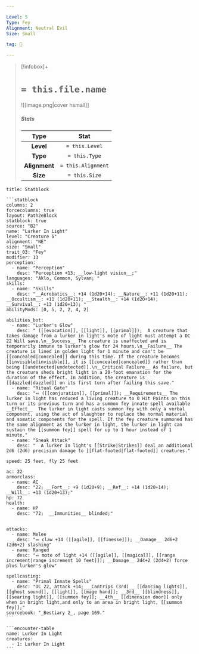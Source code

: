 ```yaml
---

Level: 5
Type: Fey
Alignment: Neutral Evil
Size: Small

tag: 👹

---
```


> [!infobox]+
> #  `= this.file.name`
> ![[image.png|cover hsmall]]
> ##### Stats
> Type | Stat |
> :---:|:---:|
> **Level** | `= this.Level` |
> **Type** | `= this.Type` |
> **Alignment** | `= this.Alignment` |
> **Size** | `= this.Size` |



````ad-info
title: Statblock

```statblock
columns: 2
forcecolumns: true
layout: Path2eBlock
statblock: true
source: "B2"
name: "Lurker In Light"
level: "Creature 5"
alignment: "NE"
size: "Small"
trait_03: "Fey"
modifier: 13
perception:
  - name: "Perception"
    desc: "Perception +13; __low-light vision__;"
languages: "Aklo, Common, Sylvan; "
skills:
  - name: "Skills"
    desc: "__Acrobatics__: +14 (1d20+14); __Nature__: +11 (1d20+11); __Occultism__: +11 (1d20+11); __Stealth__: +14 (1d20+14); __Survival__: +13 (1d20+13); "
abilityMods: [0, 5, 2, 2, 4, 2]

abilities_bot:
  - name: "Lurker's Glow"
    desc: " ([[evocation]], [[light]], [[primal]]);  A creature that takes damage from a lurker in light's mote of light must attempt a DC 22 Will save.\n__Success__ The creature is unaffected and is temporarily immune to lurker's glow for 24 hours.\n__Failure__ The creature is lined in golden light for 1 minute and can't be [[concealed|concealed]] during this time. If the creature becomes [[invisible|invisible]], it is [[concealed|concealed]] rather than being [[undetected|undetected]].\n__Critical Failure__ As failure, but the creature sheds bright light in a 20-foot emanation for the duration of the effect. In addition, the creature is [[dazzled|dazzled]] on its first turn after failing this save."
  - name: "Ritual Gate"
    desc: "⬻ ([[conjuration]], [[primal]]); __Requirements__ The lurker in light has reduced a living creature to 0 Hit Points on this turn or its previous turn and has a summon fey innate spell available  __Effect__  The lurker in light casts summon fey with only a verbal component, using the act of slaughter to replace the normal material and somatic components for the spell. If the fey creature summoned has the same alignment as the lurker in light, the lurker in light can sustain the [[summon fey]] spell for up to 1 hour instead of 1 minute."
  - name: "Sneak Attack"
    desc: "  A lurker in light's [[Strike|Strikes]] deal an additional 2d6 (2d6) precision damage to [[flat-footed|flat-footed]] creatures."

speed: 25 feet, fly 25 feet

ac: 22
armorclass:
  - name: AC
    desc: "22; __Fort__: +9 (1d20+9); __Ref__: +14 (1d20+14); __Will__: +13 (1d20+13);"
hp: 72
health:
  - name: HP
    desc: "72;  __Immunities__ blinded;"


attacks:
  - name: Melee
    desc: "⬻ claw +14 ([[agile]], [[finesse]]); __Damage__ 2d6+2 (2d6+2) slashing"
  - name: Ranged
    desc: "⬻ mote of light +14 ([[agile]], [[magical]], [[range increment|range increment 10 feet]]); __Damage__ 2d4+2 (2d4+2) force plus lurker's glow"

spellcasting:
  - name: "Primal Innate Spells"
    desc: "DC 22, attack +14; __Cantrips (3rd)__ [[dancing lights]], [[ghost sound]], [[light]], [[mage hand]]; __3rd__ [[blindness]], [[searing light]], [[summon fey]]; __4th__ [[dimension door]] only when in bright light,and only to an area in bright light, [[summon fey]];"
sourcebook: "_Bestiary 2_, page 169."
```

```encounter-table
name: Lurker In Light
creatures:
  - 1: Lurker In Light
```

````


